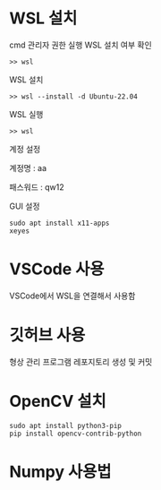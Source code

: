# WSL 설치
cmd 관리자 권한 실행
WSL 설치 여부 확인
<pre><code>>> wsl</code></pre>

WSL 설치
<pre><code>>> wsl --install -d Ubuntu-22.04</code></pre>

WSL 실행
<pre><code>>> wsl</code></pre>

계정 설정

계정명 : aa

패스워드 : qw12

GUI 설정
<pre><code>sudo apt install x11-apps
xeyes</code></pre>


# VSCode 사용
VSCode에서 WSL을 연결해서 사용함

# 깃허브 사용
형상 관리 프로그램
레포지토리 생성 및 커밋

# OpenCV 설치
<pre><code>sudo apt install python3-pip
pip install opencv-contrib-python</code></pre>

# Numpy 사용법
